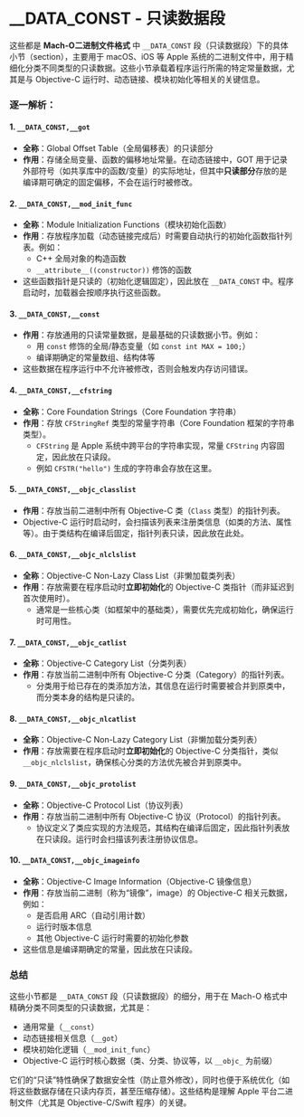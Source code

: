 # __DATA_CONST - 只读数据段

这些都是 **Mach-O二进制文件格式** 中 `__DATA_CONST` 段（只读数据段）下的具体小节（section），主要用于 macOS、iOS 等 Apple 系统的二进制文件中，用于精细化分类不同类型的只读数据。这些小节承载着程序运行所需的特定常量数据，尤其是与 Objective-C 运行时、动态链接、模块初始化等相关的关键信息。


### 逐一解析：

#### 1. `__DATA_CONST,__got`  
- **全称**：Global Offset Table（全局偏移表）的只读部分  
- **作用**：存储全局变量、函数的偏移地址常量。在动态链接中，GOT 用于记录外部符号（如共享库中的函数/变量）的实际地址，但其中**只读部分**存放的是编译期可确定的固定偏移，不会在运行时被修改。  


#### 2. `__DATA_CONST,__mod_init_func`  
- **全称**：Module Initialization Functions（模块初始化函数）  
- **作用**：存放程序加载（动态链接完成后）时需要自动执行的初始化函数指针列表。例如：  
  - C++ 全局对象的构造函数  
  - `__attribute__((constructor))` 修饰的函数  
- 这些函数指针是只读的（初始化逻辑固定），因此放在 `__DATA_CONST` 中。程序启动时，加载器会按顺序执行这些函数。  


#### 3. `__DATA_CONST,__const`  
- **作用**：存放通用的只读常量数据，是最基础的只读数据小节。例如：  
  - 用 `const` 修饰的全局/静态变量（如 `const int MAX = 100;`）  
  - 编译期确定的常量数组、结构体等  
- 这些数据在程序运行中不允许被修改，否则会触发内存访问错误。  


#### 4. `__DATA_CONST,__cfstring`  
- **全称**：Core Foundation Strings（Core Foundation 字符串）  
- **作用**：存放 `CFStringRef` 类型的常量字符串（Core Foundation 框架的字符串类型）。  
  - `CFString` 是 Apple 系统中跨平台的字符串实现，常量 `CFString` 内容固定，因此放在只读段。  
  - 例如 `CFSTR("hello")` 生成的字符串会存放在这里。  


#### 5. `__DATA_CONST,__objc_classlist`  
- **作用**：存放当前二进制中所有 Objective-C 类（`Class` 类型）的指针列表。  
-  Objective-C 运行时启动时，会扫描该列表来注册类信息（如类的方法、属性等）。由于类结构在编译后固定，指针列表只读，因此放在此处。  


#### 6. `__DATA_CONST,__objc_nlclslist`  
- **全称**：Objective-C Non-Lazy Class List（非懒加载类列表）  
- **作用**：存放需要在程序启动时**立即初始化**的 Objective-C 类指针（而非延迟到首次使用时）。  
  - 通常是一些核心类（如框架中的基础类），需要优先完成初始化，确保运行时可用性。  


#### 7. `__DATA_CONST,__objc_catlist`  
- **全称**：Objective-C Category List（分类列表）  
- **作用**：存放当前二进制中所有 Objective-C 分类（Category）的指针列表。  
  - 分类用于给已存在的类添加方法，其信息在运行时需要被合并到原类中，而分类本身的结构是只读的。  


#### 8. `__DATA_CONST,__objc_nlcatlist`  
- **全称**：Objective-C Non-Lazy Category List（非懒加载分类列表）  
- **作用**：存放需要在程序启动时**立即初始化**的 Objective-C 分类指针，类似 `__objc_nlclslist`，确保核心分类的方法优先被合并到原类中。  


#### 9. `__DATA_CONST,__objc_protolist`  
- **全称**：Objective-C Protocol List（协议列表）  
- **作用**：存放当前二进制中所有 Objective-C 协议（Protocol）的指针列表。  
  - 协议定义了类应实现的方法规范，其结构在编译后固定，因此指针列表放在只读段。运行时会扫描该列表注册协议信息。  


#### 10. `__DATA_CONST,__objc_imageinfo`  
- **全称**：Objective-C Image Information（Objective-C 镜像信息）  
- **作用**：存放当前二进制（称为“镜像”，image）的 Objective-C 相关元数据，例如：  
  - 是否启用 ARC（自动引用计数）  
  - 运行时版本信息  
  - 其他 Objective-C 运行时需要的初始化参数  
- 这些信息是编译期确定的常量，因此放在只读段。  


### 总结  
这些小节都是 `__DATA_CONST` 段（只读数据段）的细分，用于在 Mach-O 格式中精确分类不同类型的只读数据，尤其是：  
- 通用常量（`__const`）  
- 动态链接相关信息（`__got`）  
- 模块初始化逻辑（`__mod_init_func`）  
- Objective-C 运行时核心数据（类、分类、协议等，以 `__objc_` 为前缀）  

它们的“只读”特性确保了数据安全性（防止意外修改），同时也便于系统优化（如将这些数据存储在只读内存页，甚至压缩存储）。这些结构是理解 Apple 平台二进制文件（尤其是 Objective-C/Swift 程序）的关键。
